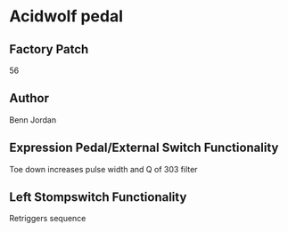 



# Acidwolf pedal

## Factory Patch


56
## Author


Benn Jordan
## Expression Pedal/External Switch Functionality


Toe down increases pulse width and Q of 303 filter
## Left Stompswitch Functionality


Retriggers sequence
